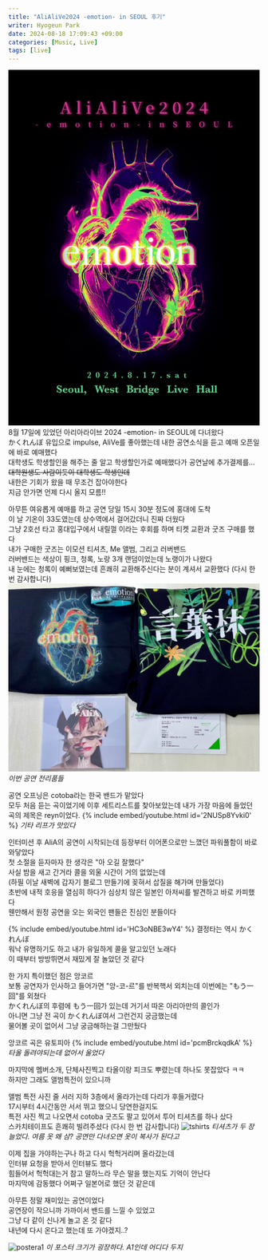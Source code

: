 ```yaml
---
title: "AliAliVe2024 -emotion- in SEOUL 후기"
writer: Hyogeun Park
date: 2024-08-18 17:09:43 +09:00
categories: [Music, Live]
tags: [live]
---
```


![poster](/assets/img/2024-08-17-AliAliVe2024/poster.JPG)
8월 17일에 있었던 아리아라이브 2024 -emotion- in SEOUL에 다녀왔다  
かくれんぼ 유입으로 impulse, AliVe를 좋아했는데 내한 공연소식을 듣고 예매 오픈일에 바로 예매했다  
대학생도 학생할인을 해주는 줄 알고 학생할인가로 예매했다가 공연날에 추가결제를...  
~~대학원생도 사람이듯이 대학생도 학생인데~~  
내한은 기회가 왔을 때 무조건 잡아야한다  
지금 안가면 언제 다시 올지 모름!!  

아무튼 여유롭게 예매를 하고 공연 당일 15시 30분 정도에 홍대에 도착  
이 날 기온이 33도였는데 상수역에서 걸어갔더니 진짜 더웠다  
그냥 2호선 타고 홍대입구에서 내릴껄 이라는 후회를 하며 티켓 교환과 굿즈 구매를 했다  
내가 구매한 굿즈는 이모션 티셔츠, Me 앨범, 그리고 러버밴드  
러버밴드는 색상이 핑크, 청록, 노랑 3개 랜덤이었는데 노랭이가 나왔다  
내 눈에는 청록이 예뻐보였는데 흔쾌히 교환해주신다는 분이 계셔서 교환했다 (다시 한 번 감사합니다)  
![goods](assets/img/2024-08-17-AliAliVe2024/goods.jpg)
_이번 공연 전리품들_

공연 오프닝은 cotoba라는 한국 밴드가 맡았다  
모두 처음 듣는 곡이었기에 이후 세트리스트를 찾아보았는데 내가 가장 마음에 들었던 곡의 제목은 reyn이었다.
{% include embed/youtube.html id='2NUSp8Yvki0' %}
_기타 리프가 맛있다_

인터미션 후 AliA의 공연이 시작되는데 등장부터 이어폰으로만 느꼈던 파워풀함이 바로 와닿았다  
첫 소절을 듣자마자 한 생각은 "아 오길 잘했다"  
사실 밤을 새고 간거라 콜을 외울 시간이 거의 없었는데  
(하필 이날 새벽에 갑자기 블로그 만들기에 꽂혀서 삽질을 해가며 만들었다)  
초반에 내적 호응을 열심히 하다가 심상치 않은 일본인 아저씨를 발견하고 바로 카피했다  
웬만해서 원정 공연을 오는 외국인 팬들은 진심인 분들이다  

{% include embed/youtube.html id='HC3oNBE3wY4' %}
결정타는 역시 かくれんぼ  
워낙 유명하기도 하고 내가 유일하게 콜을 알고있던 노래다  
이 때부터 방방뛰면서 재밌게 잘 놀았던 것 같다  

한 가지 특이했던 점은 앙코르  
보통 공연자가 인사하고 들어가면 "앙-코-르"를 반복핵서 외치는데 이번에는 "もう一回"를 외쳤다  
かくれんぼ의 후렴에 もう一回가 있는데 거기서 따온 아리아만의 콜인가  
아니면 그냥 전 곡이 かくれんぼ여서 그런건지 궁금했는데  
물어볼 곳이 없어서 그냥 궁금해하는걸 그만뒀다  

앙코르 곡은 유토피아
{% include embed/youtube.html id='pcmBrckqdkA' %}
_타올 돌려야되는데 없어서 울었다_  

마지막에 멤버소개, 단체사진찍고 타올이랑 피크도 뿌렸는데 하나도 못잡았다 ㅋㅋ  
하지만 그래도 앨범특전이 있으니까  

앨범 특전 사진 줄 서러 지하 3층에서 올라가는데 다리가 후들거렸다  
17시부터 4시간동안 서서 뛰고 했으니 당연한걸지도  
특전 사진 찍고 나오면서 cotoba 굿즈도 팔고 있어서 투어 티셔츠를 하나 샀다  
스카치테이프도 흔쾌히 빌려주셨다 (다시 한 번 감사합니다)
![tshirts](/assets/img/2024-08-17-AliAliVe2024/tshirts.png)
_티셔츠가 두 장 늘었다. 여름 옷 왜 삼? 공연만 다녀오면 옷이 복사가 된다고_

이제 집을 가야하는구나 하고 다시 헉헉거리며 올라갔는데  
인터뷰 요청을 받아서 인터뷰도 했다  
힘들어서 헉헉대는거 참고 말하느라 무슨 말을 했는지도 기억이 안난다  
마지막에 감동했다 어쩌구 일본어로 했던 것 같은데  

아무튼 정말 재미있는 공연이었다  
공연장이 작으니까 가까이서 밴드를 느낄 수 있었고  
그냥 다 같이 신나게 놀고 온 것 같다  
내년에 다시 온다고 했는데 또 가야겠지..?

![postera1](/assets/img/2024-08-17-AliAliVe2024/postera1.png)
_이 포스터 크기가 굉장하다. A1인데 어디다 두지_

